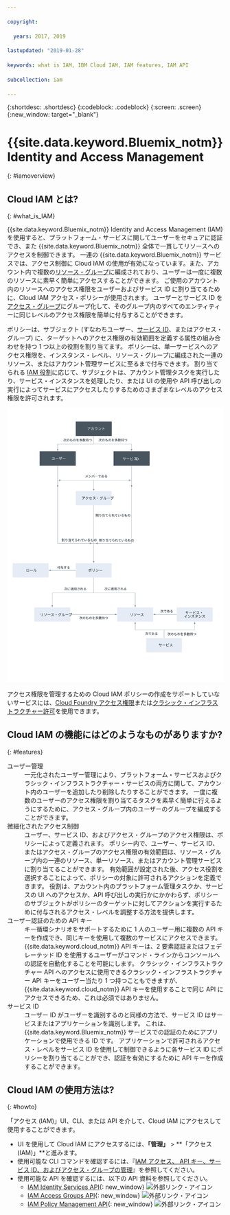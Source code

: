 ```yaml
---

copyright:

  years: 2017, 2019

lastupdated: "2019-01-28"

keywords: what is IAM, IBM Cloud IAM, IAM features, IAM API

subcollection: iam

---
```


{:shortdesc: .shortdesc}
{:codeblock: .codeblock}
{:screen: .screen}
{:new_window: target="_blank"}

# {{site.data.keyword.Bluemix_notm}} Identity and Access Management
{: #iamoverview}

## Cloud IAM とは?
{: #what_is_IAM}

{{site.data.keyword.Bluemix_notm}} Identity and Access Management (IAM) を使用すると、プラットフォーム・サービスに関してユーザーをセキュアに認証でき、また {{site.data.keyword.Bluemix_notm}} 全体で一貫してリソースへのアクセスを制御できます。 一連の {{site.data.keyword.Bluemix_notm}} サービスでは、アクセス制御に Cloud IAM の使用が有効になっています。また、アカウント内で複数の[リソース・グループ](/docs/resources?topic=resources-rgs#rgs)に編成されており、ユーザーは一度に複数のリソースに素早く簡単にアクセスすることができます。 ご使用のアカウント内のリソースへのアクセス権限をユーザーおよびサービス ID に割り当てるために、Cloud IAM アクセス・ポリシーが使用されます。 ユーザーとサービス ID を[アクセス・グループ](/docs/iam?topic=iam-getstarted#getstarted)にグループ化して、そのグループ内のすべてのエンティティーに同じレベルのアクセス権限を簡単に付与することができます。

ポリシーは、サブジェクト (すなわちユーザー、[サービス ID](/docs/iam?topic=iam-serviceids#serviceids)、またはアクセス・グループ) に、ターゲットへのアクセス権限の有効範囲を定義する属性の組み合わせを持つ 1 つ以上の役割を割り当てます。 ポリシーは、単一サービスへのアクセス権限を、インスタンス・レベル、リソース・グループに編成された一連のリソース、またはアカウント管理サービスに至るまで付与できます。 割り当てられる [IAM 役割](/docs/iam?topic=iam-iamusermanrol#iamusermanrol)に応じて、サブジェクトは、アカウント管理タスクを実行したり、サービス・インスタンスを処理したり、または UI の使用や API 呼び出しの実行によってサービスにアクセスしたりするためのさまざまなレベルのアクセス権限を許可されます。


![アカウント内でのアクセス制御のための IAM](images/iam-diagram.svg "IAM を使用してアカウント内でアクセス管理が機能する方法")

アクセス権限を管理するための Cloud IAM ポリシーの作成をサポートしていないサービスには、[Cloud Foundry アクセス権限](/docs/iam?topic=iam-cfaccess#cfaccess)または[クラシック・インフラストラクチャー許可](/docs/iam?topic=iam-infrapermission#infrapermission)を使用できます。


## Cloud IAM の機能にはどのようなものがありますか?
{: #features}

<dl>
<dt>ユーザー管理</dt>
<dd>一元化されたユーザー管理により、プラットフォーム・サービスおよびクラシック・インフラストラクチャー・サービスの両方に関して、アカウント内のユーザーを追加したり削除したりすることができます。 一度に複数のユーザーのアクセス権限を割り当てるタスクを素早く簡単に行えるようにするために、アクセス・グループ内のユーザーのグループを編成することができます。</dd>
<dt>微細化されたアクセス制御</dt>
<dd>ユーザー、サービス ID、およびアクセス・グループのアクセス権限は、ポリシーによって定義されます。 ポリシー内で、ユーザー、サービス ID、またはアクセス・グループのアクセス権限の有効範囲は、リソース・グループ内の一連のリソース、単一リソース、またはアカウント管理サービスに割り当てることができます。 有効範囲が設定された後、アクセス役割を選択することによって、ポリシーの対象に許可されるアクションを定義できます。 役割は、アカウント内のプラットフォーム管理タスクか、サービスの UI へのアクセスか、API 呼び出しの実行かにかかわらず、ポリシーのサブジェクトがポリシーのターゲットに対してアクションを実行するために付与されるアクセス・レベルを調整する方法を提供します。</dd>
<dt>ユーザー認証のための API キー</dt>
<dd>キー循環シナリオをサポートするために 1 人のユーザー用に複数の API キーを作成でき、同じキーを使用して複数のサービスにアクセスできます。 {{site.data.keyword.cloud_notm}} API キーは、2 要素認証またはフェデレーテッド ID を使用するユーザーがコマンド・ラインからコンソールへの認証を自動化することを可能にします。 クラシック・インフラストラクチャー API へのアクセスに使用できるクラシック・インフラストラクチャー API キーをユーザー当たり 1 つ持つこともできますが、{{site.data.keyword.cloud_notm}} API キーを使用することで同じ API にアクセスできるため、これは必須ではありません。</dd>
<dt>サービス ID</dt>
<dd>ユーザー ID がユーザーを識別するのと同様の方法で、サービス ID はサービスまたはアプリケーションを識別します。 これは、{{site.data.keyword.Bluemix_notm}} サービスでの認証のためにアプリケーションで使用できる ID です。 アプリケーションで許可されるアクセス・レベルをサービス ID を使用して制御できるように各サービス ID にポリシーを割り当てることができ、認証を有効にするために API キーを作成することができます。</dd>
</dl>


## Cloud IAM の使用方法は?
{: #howto}

「アクセス (IAM)」UI、CLI、または API を介して、Cloud IAM にアクセスして使用することができます。

* UI を使用して Cloud IAM にアクセスするには、**「管理」** &gt; **「アクセス (IAM)」**と進みます。
* 使用可能な CLI コマンドを確認するには、『[IAM アクセス、 API キー、サービス ID、およびアクセス・グループの管理](/docs/cli/reference/ibmcloud/cli_api_policy.html#ibmcloud_commands_iam)』を参照してください。
* 使用可能な API を確認するには、以下の API 資料を参照してください。
    * [IAM Identity Services API](https://{DomainName}/apidocs/iam-identity-token-api){: new_window} ![外部リンク・アイコン](../icons/launch-glyph.svg "外部リンク・アイコン")
    * [IAM Access Groups API](https://{DomainName}/apidocs/iam-access-groups){: new_window} ![外部リンク・アイコン](../icons/launch-glyph.svg "外部リンク・アイコン")
    * [IAM Policy Management API](https://{DomainName}/apidocs/iam-policy-management){: new_window} ![外部リンク・アイコン](../icons/launch-glyph.svg "外部リンク・アイコン")
